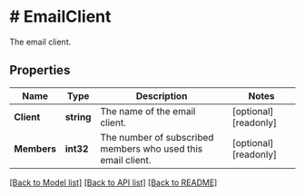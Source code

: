 # # EmailClient
The email client.

## Properties 


Name | Type | Description | Notes
------------ | ------------- | ------------- | -------------
**Client**| **string** | The name of the email client.  | [optional] [readonly]
**Members**| **int32** | The number of subscribed members who used this email client.  | [optional] [readonly]


[[Back to Model list]](../../README.md#models) [[Back to API list]](../../README.md#endpoints) [[Back to README]](../../README.md)


